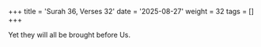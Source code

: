 +++
title = 'Surah 36, Verses 32'
date = '2025-08-27'
weight = 32
tags = []
+++

Yet they will all be brought before Us.